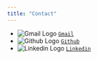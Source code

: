 ```yaml
---
title: "Contact"
---
```


- ![Gmail Logo](/socials/gmail.svg) <a href="mailto:prymeka@tcd.ie" target="_blank">`Gmail`</a>
- ![Github Logo](/socials/github.svg) <a href="https://github.com/prymeka" target="_blank">`Github`</a>
- ![Linkedin Logo](/socials/linkedin.png) <a href="www.linkedin.com/in/aleksander-prymek-b54ba11ba" target="_blank">`Linkedin`</a>
